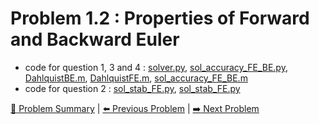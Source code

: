 # Problem 1.2 : Properties of Forward and Backward Euler

- code for question 1, 3 and 4 : [solver.py](./solver.py), [sol_accuracy_FE_BE.py](./sol_accuracy_FE_BE.py), [DahlquistBE.m](./DahlquistBE.m), [DahlquistFE.m](./DahlquistFE.m), [sol_accuracy_FE_BE.m](./sol_accuracy_FE_BE.m)
- code for question 2 : [sol_stab_FE.py](./sol_stab_FE.py), [sol_stab_FE.py](./sol_stab_FE.py)

[:book: Problem Summary](../README.md) | [:arrow_left: Previous Problem](../prob1.1/README.md) | [:arrow_right: Next Problem](../prob1.3/README.md)